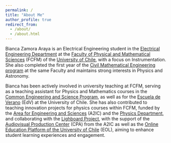 ```yaml
---
permalink: /
title: "About Me"
author_profile: true
redirect_from: 
  - /about/
  - /about.html
---
```


Bianca Zamora Araya is an Electrical Engineering student in the [Electrical Engineering Department](https://www.electricalengineering.cl/) at the [Faculty of Physical and Mathematical Sciences](https://ingenieria.uchile.cl/english) (FCFM) of the [University of Chile](https://uchile.cl/english), with a focus on Instrumentation. She also completed the first year of the [Civil Mathematical Engineering program](https://www.dim.uchile.cl/en/home/) at the same Faculty and maintains strong interests in Physics and Astronomy.

Bianca has been actively involved in university teaching at FCFM, serving as a teaching assistant for Physics and Mathematics courses in the [Common Engineering and Science Program](https://ingenieria.uchile.cl/english/faculty/schools/school-of-engineering-and-sciences), as well as for the [Escuela de Verano](https://www.edv.uchile.cl/#) (EdV) at the University of Chile. She has also contributed to teaching innovation projects for physics courses within FCFM, funded by the [Area for Engineering and Sciences](https://a2ic.ing.uchile.cl/) (A2IC) and the [Physics Department](https://dfi.uchile.cl/), and collaborating with the [Lighboard Project](https://youtu.be/iwjAxOC_UM8?si=ZsVrF36ukjyoqe66), with the support of the [Audiovisual Production Center](https://a2ic.ing.uchile.cl/centro-de-producci%C3%B3n-audiovisual) (CPA) from the A2IC as well as the [Online Education Platform of the University of Chile](https://eol.uchile.cl/) (EOL), aiming to enhance student learning experiences and engagement.

